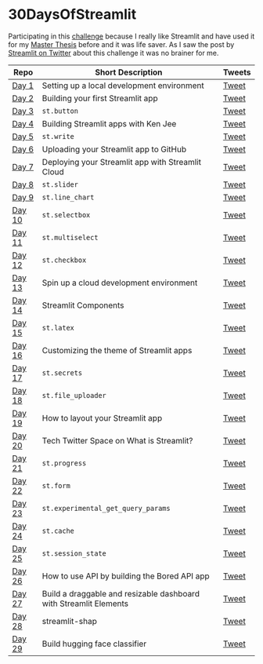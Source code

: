 # 30DaysOfStreamlit

Participating in this [challenge](https://share.streamlit.io/streamlit/30days) because I really like Streamlit and have used it for my [Master Thesis](https://github.com/rhnfzl/business-process-dashboard-using-lstm) before and it was life saver. As I saw the post by [Streamlit on Twitter](https://twitter.com/streamlit/status/1509716484456558632) about this challenge it was no brainer for me.

| Repo  | Short Description | Tweets |
| ---  | --- | --- |
| [Day 1](day1)  | Setting up a local development environment | [Tweet](https://twitter.com/rhnfzl/status/1510263533870723075?s=20&t=3yP2vFp79PzFGrY4juH8oA) |
| [Day 2](day2)  | Building your first Streamlit app | [Tweet](https://twitter.com/rhnfzl/status/1510523990477053954?s=20&t=3yP2vFp79PzFGrY4juH8oA) |
| [Day 3](day3)  | `st.button` | [Tweet](https://twitter.com/rhnfzl/status/1510992645228843023?s=20&t=TzoaH7cRUe5YoFMnm2zz6Q) |
| [Day 4](day4)  | Building Streamlit apps with Ken Jee | [Tweet](https://twitter.com/rhnfzl/status/1511082372892180486?s=20&t=TzoaH7cRUe5YoFMnm2zz6Q) |
| [Day 5](day5)  | `st.write` | [Tweet](https://twitter.com/rhnfzl/status/1511412566916055040?s=20&t=TzoaH7cRUe5YoFMnm2zz6Q) |
| [Day 6](day6)  | Uploading your Streamlit app to GitHub | [Tweet](https://twitter.com/rhnfzl/status/1511762970585579523?s=20&t=TzoaH7cRUe5YoFMnm2zz6Q) |
| [Day 7](day7)  | Deploying your Streamlit app with Streamlit Cloud | [Tweet](https://twitter.com/rhnfzl/status/1512129831487557637?s=20&t=TzoaH7cRUe5YoFMnm2zz6Q) |
| [Day 8](day8)  | `st.slider` | [Tweet](https://twitter.com/rhnfzl/status/1512552077733638144?s=20&t=TzoaH7cRUe5YoFMnm2zz6Q) |
| [Day 9](day9)  | `st.line_chart` | [Tweet](https://twitter.com/rhnfzl/status/1513063123103723524?s=20&t=DXe0mRai7etoToD7fYS-3g) |
| [Day 10](day10) | `st.selectbox` | [Tweet](https://twitter.com/rhnfzl/status/1513262006891167762?s=20&t=JmqtUabVdmdD2lnwgqkSWQ) |
| [Day 11](day11) | `st.multiselect` | [Tweet](https://twitter.com/rhnfzl/status/1513579161557864459?s=20&t=0td4KDwtNg6Jb9mtHihXgA) |
| [Day 12](day12) | `st.checkbox` | [Tweet](https://twitter.com/rhnfzl/status/1513949650528710671?s=20&t=CY9x3Ow-zQGO6cYSbXjFhA) |
| [Day 13](day13) | Spin up a cloud development environment | [Tweet](https://twitter.com/rhnfzl/status/1514495815930331139?s=20&t=oCso3Ya33cu_MXHyhGKfbA) |
| [Day 14](day14) | Streamlit Components | [Tweet](https://twitter.com/rhnfzl/status/1514675369311354883?s=20&t=z2IIJxXxPVRIM0wE2opq3Q) |
| [Day 15](day15) | `st.latex` | [Tweet](https://twitter.com/rhnfzl/status/1515030492680179715?s=20&t=yqCQIe6qqUS_wpYkzoPA0A) |
| [Day 16](day16) | Customizing the theme of Streamlit apps | [Tweet](https://twitter.com/rhnfzl/status/1515387436863561729?s=20&t=2-UhudPTs03P6eZqVox8GA) |
| [Day 17](day17) | `st.secrets` | [Tweet](https://twitter.com/rhnfzl/status/1515764607528415238?s=20&t=_-sBnXdPhoasqF2Fpw9Hag) |
| [Day 18](day18) | `st.file_uploader` | [Tweet](https://twitter.com/rhnfzl/status/1516144941650612228?s=20&t=BFfEAd5CnQpSJFOj8yl-RQ) |
| [Day 19](day19) | How to layout your Streamlit app | [Tweet](https://twitter.com/rhnfzl/status/1516510129914617861?s=20&t=jXnN3WaQHIrg7IIIoWG9BQ) |
| [Day 20](day20) | Tech Twitter Space on What is Streamlit? | [Tweet](https://twitter.com/rhnfzl/status/1516816279658770445?s=20&t=NzRTdoOe84GHWzf_lt2ekw) |
| [Day 21](day21) | `st.progress` | [Tweet](https://twitter.com/rhnfzl/status/1517397891660275712?s=20&t=vN1pdlVmWe5r_mRZyy4pdA) |
| [Day 22](day22) | `st.form` | [Tweet](https://twitter.com/rhnfzl/status/1517778927971979264?s=20&t=hto4bRo2A87BVv8y0ilw-w) |
| [Day 23](day23) | `st.experimental_get_query_params` | [Tweet](https://twitter.com/rhnfzl/status/1518205384162525184?s=20&t=n3xC5_SHFv77ygVXDTlBpA) |
| [Day 24](day24) | `st.cache` | [Tweet](https://twitter.com/rhnfzl/status/1518491090797699072?s=20&t=ygV--0O3-EtlxZR2SqEyBw) |
| [Day 25](day25) | `st.session_state` | [Tweet](https://twitter.com/rhnfzl/status/1518688507530776578?s=20&t=m5C8soiNsmou8jzmV8-0Sw) |
| [Day 26](day26) | How to use API by building the Bored API app | [Tweet](https://twitter.com/rhnfzl/status/1519048967048376321?s=20&t=hcBhnZaMgs9ixgd0Zf3rDw) |
| [Day 27](day27) | Build a draggable and resizable dashboard with Streamlit Elements | [Tweet](https://twitter.com/rhnfzl/status/1519418963503075332?s=20&t=sTx7K8S1pnWeBScyA6kx8w) |
| [Day 28](day28) | streamlit-shap | [Tweet](https://twitter.com/rhnfzl/status/1519940638753574912?s=20&t=cN2GX9R5vz_PQ1n5b64R2A) |
| [Day 29](day29) | Build hugging face classifier | [Tweet](https://twitter.com/rhnfzl/status/1520159070015131648?s=20&t=rbnkrpkDBPH4Qx2_E1x5pA) |
